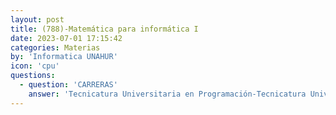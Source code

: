 ```yaml
---
layout: post
title: (788)-Matemática para informática I
date: 2023-07-01 17:15:42
categories: Materias
by: 'Informatica UNAHUR'
icon: 'cpu'
questions:
  - question: 'CARRERAS'
    answer: 'Tecnicatura Universitaria en Programación-Tecnicatura Universitaria en Redes y Operaciones-Tecnicatura Universitaria en Programación de Videojuegos-Tecnicatura Universitaria en Inteligencia Artificial-'
---
```

